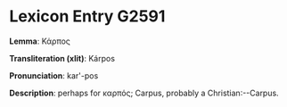 # Lexicon Entry G2591

**Lemma**: Κάρπος

**Transliteration (xlit)**: Kárpos

**Pronunciation**: kar'-pos

**Description**:
perhaps for καρπός; Carpus, probably a Christian:--Carpus.
